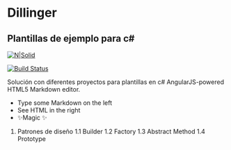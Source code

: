 # Dillinger
## Plantillas de ejemplo para c#

[![N|Solid](https://cldup.com/dTxpPi9lDf.thumb.png)](https://nodesource.com/products/nsolid)

[![Build Status](https://travis-ci.org/joemccann/dillinger.svg?branch=master)](https://travis-ci.org/joemccann/dillinger)

Solución con diferentes proyectos para plantillas en c#
AngularJS-powered HTML5 Markdown editor.

- Type some Markdown on the left
- See HTML in the right
- ✨Magic ✨




1. Patrones de diseño
1.1 Builder
1.2 Factory
1.3 Abstract Method
1.4 Prototype

